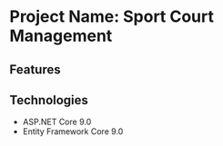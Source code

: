 # Project Name: Sport Court Management
## Features
## Technologies
- ASP.NET Core 9.0
- Entity Framework Core 9.0
